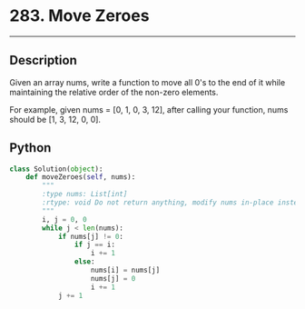 # 283. Move Zeroes

---

## Description

Given an array nums, write a function to move all 0's to the end of it while maintaining the relative order of the non-zero elements.

For example, given nums = [0, 1, 0, 3, 12], after calling your function, nums should be [1, 3, 12, 0, 0].


## Python

```python
class Solution(object):
    def moveZeroes(self, nums):
        """
        :type nums: List[int]
        :rtype: void Do not return anything, modify nums in-place instead.
        """
        i, j = 0, 0
        while j < len(nums):
            if nums[j] != 0:
                if j == i:
                    i += 1
                else:
                    nums[i] = nums[j]
                    nums[j] = 0
                    i += 1
            j += 1  
```

